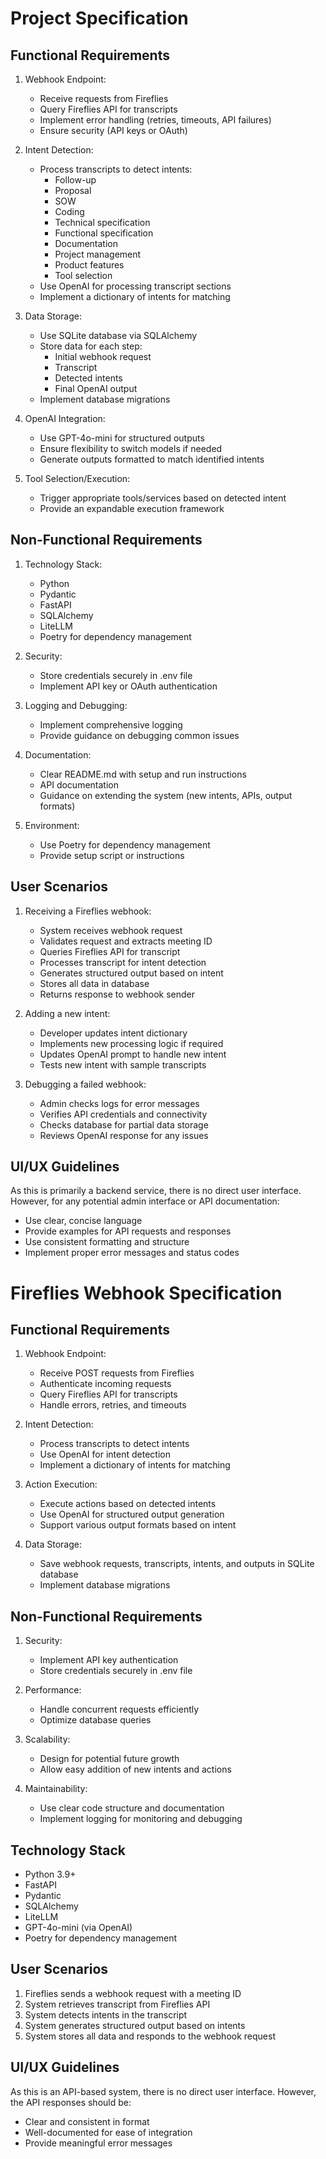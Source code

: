 # Project Specification

## Functional Requirements

1. Webhook Endpoint:
   - Receive requests from Fireflies
   - Query Fireflies API for transcripts
   - Implement error handling (retries, timeouts, API failures)
   - Ensure security (API keys or OAuth)

2. Intent Detection:
   - Process transcripts to detect intents:
     - Follow-up
     - Proposal
     - SOW
     - Coding
     - Technical specification
     - Functional specification
     - Documentation
     - Project management
     - Product features
     - Tool selection
   - Use OpenAI for processing transcript sections
   - Implement a dictionary of intents for matching

3. Data Storage:
   - Use SQLite database via SQLAlchemy
   - Store data for each step:
     - Initial webhook request
     - Transcript
     - Detected intents
     - Final OpenAI output
   - Implement database migrations

4. OpenAI Integration:
   - Use GPT-4o-mini for structured outputs
   - Ensure flexibility to switch models if needed
   - Generate outputs formatted to match identified intents

5. Tool Selection/Execution:
   - Trigger appropriate tools/services based on detected intent
   - Provide an expandable execution framework

## Non-Functional Requirements

1. Technology Stack:
   - Python
   - Pydantic
   - FastAPI
   - SQLAlchemy
   - LiteLLM
   - Poetry for dependency management

2. Security:
   - Store credentials securely in .env file
   - Implement API key or OAuth authentication

3. Logging and Debugging:
   - Implement comprehensive logging
   - Provide guidance on debugging common issues

4. Documentation:
   - Clear README.md with setup and run instructions
   - API documentation
   - Guidance on extending the system (new intents, APIs, output formats)

5. Environment:
   - Use Poetry for dependency management
   - Provide setup script or instructions

## User Scenarios

1. Receiving a Fireflies webhook:
   - System receives webhook request
   - Validates request and extracts meeting ID
   - Queries Fireflies API for transcript
   - Processes transcript for intent detection
   - Generates structured output based on intent
   - Stores all data in database
   - Returns response to webhook sender

2. Adding a new intent:
   - Developer updates intent dictionary
   - Implements new processing logic if required
   - Updates OpenAI prompt to handle new intent
   - Tests new intent with sample transcripts

3. Debugging a failed webhook:
   - Admin checks logs for error messages
   - Verifies API credentials and connectivity
   - Checks database for partial data storage
   - Reviews OpenAI response for any issues

## UI/UX Guidelines

As this is primarily a backend service, there is no direct user interface. However, for any potential admin interface or API documentation:

- Use clear, concise language
- Provide examples for API requests and responses
- Use consistent formatting and structure
- Implement proper error messages and status codes
# Fireflies Webhook Specification

## Functional Requirements

1. Webhook Endpoint:
   - Receive POST requests from Fireflies
   - Authenticate incoming requests
   - Query Fireflies API for transcripts
   - Handle errors, retries, and timeouts

2. Intent Detection:
   - Process transcripts to detect intents
   - Use OpenAI for intent detection
   - Implement a dictionary of intents for matching

3. Action Execution:
   - Execute actions based on detected intents
   - Use OpenAI for structured output generation
   - Support various output formats based on intent

4. Data Storage:
   - Save webhook requests, transcripts, intents, and outputs in SQLite database
   - Implement database migrations

## Non-Functional Requirements

1. Security:
   - Implement API key authentication
   - Store credentials securely in .env file

2. Performance:
   - Handle concurrent requests efficiently
   - Optimize database queries

3. Scalability:
   - Design for potential future growth
   - Allow easy addition of new intents and actions

4. Maintainability:
   - Use clear code structure and documentation
   - Implement logging for monitoring and debugging

## Technology Stack

- Python 3.9+
- FastAPI
- Pydantic
- SQLAlchemy
- LiteLLM
- GPT-4o-mini (via OpenAI)
- Poetry for dependency management

## User Scenarios

1. Fireflies sends a webhook request with a meeting ID
2. System retrieves transcript from Fireflies API
3. System detects intents in the transcript
4. System generates structured output based on intents
5. System stores all data and responds to the webhook request

## UI/UX Guidelines

As this is an API-based system, there is no direct user interface. However, the API responses should be:

- Clear and consistent in format
- Well-documented for ease of integration
- Provide meaningful error messages

